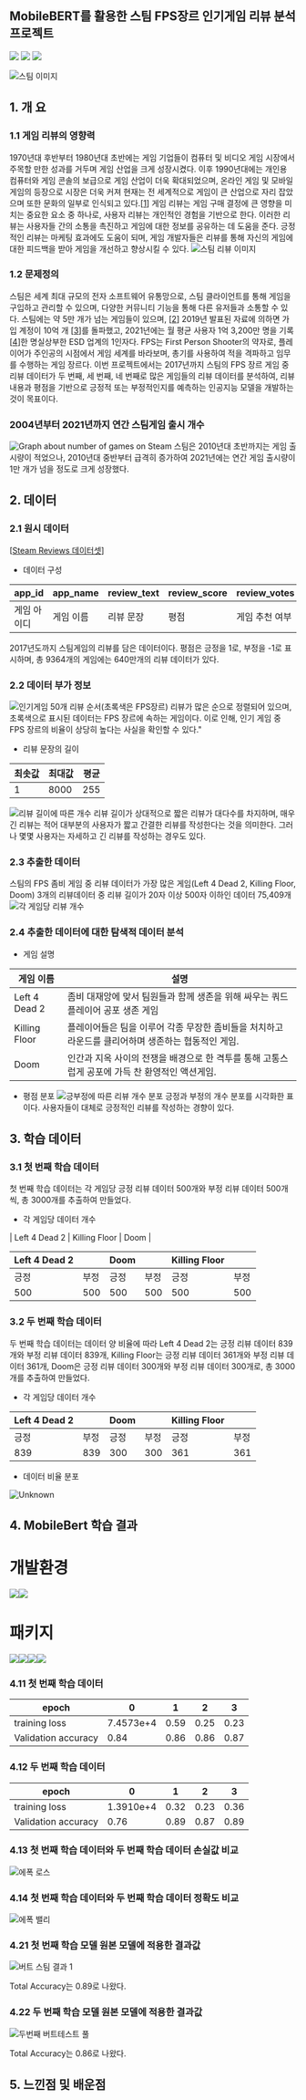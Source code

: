 ## MobileBERT를 활용한 스팀 FPS장르 인기게임 리뷰 분석 프로젝트
<!--
badge icon 참고 사이트
https://github.com/danmadeira/simple-icon-badges
-->
<img src="https://img.shields.io/badge/python-%233776AB.svg?&style=for-the-badge&logo=python&logoColor=white" />
<img src="https://img.shields.io/badge/pytorch-%23EE4C2C.svg?&style=for-the-badge&logo=pytorch&logoColor=white" />
<img src="https://img.shields.io/badge/pycharm-%23000000.svg?&style=for-the-badge&logo=pycharm&logoColor=white" />

![스팀 이미지](https://github.com/rlagnldlf/Capstone_Project/assets/136410965/e65af0a2-63d4-4056-a03b-56e586b53ed1)

## 1. 개 요

### 1.1 게임 리뷰의 영향력
1970년대 후반부터 1980년대 초반에는 게임 기업들이 컴퓨터 및 비디오 게임 시장에서 주목할 만한 성과를 거두며 게임 산업을 크게 성장시켰다. 이후 1990년대에는 개인용 컴퓨터와 게임 콘솔의 보급으로 게임 산업이 더욱 확대되었으며, 온라인 게임 및 모바일 게임의 등장으로 시장은 더욱 커져 현재는 전 세계적으로 게임이 큰 산업으로 자리 잡았으며 또한 문화의 일부로 인식되고 있다.[[1](https://news.samsung.com/kr/스페셜-리포트-게임-현대인의-문화가-되다)]
게임 리뷰는 게임 구매 결정에 큰 영향을 미치는 중요한 요소 중 하나로, 사용자 리뷰는 개인적인 경험을 기반으로 한다. 이러한 리뷰는 사용자들 간의 소통을 촉진하고 게임에 대한 정보를 공유하는 데 도움을 준다. 긍정적인 리뷰는 마케팅 효과에도 도움이 되며, 게임 개발자들은 리뷰를 통해 자신의 게임에 대한 피드백을 받아 게임을 개선하고 향상시킬 수 있다.
![스팀 리뷰 이미지](https://github.com/rlagnldlf/Capstone_Project/assets/136410965/46490ca0-a904-4589-9007-c9a2a2d9f8e1)

### 1.2 문제정의
스팀은 세계 최대 규모의 전자 소프트웨어 유통망으로, 스팀 클라이언트를 통해 게임을 구입하고 관리할 수 있으며, 다양한 커뮤니티 기능을 통해 다른 유저들과 소통할 수 있다. 스팀에는 약 5만 개가 넘는 게임들이 있으며,  [[2](https://www.pcgamesn.com/steam/total-games)] 2019년 발표된 자료에 의하면 가입 계정이 10억 개 [[3](https://www.thegamer.com/steam-1-billion-users/)]를 돌파했고, 2021년에는 월 평균 사용자 1억 3,200만 명을 기록[[4](https://store.steampowered.com/news/group/4145017/view/3133946090937137590)]한 명실상부한 ESD 업계의 1인자다.
FPS는 First Person Shooter의 약자로, 플레이어가 주인공의 시점에서 게임 세계를 바라보며, 총기를 사용하여 적을 격파하고 임무를 수행하는 게임 장르다.
이번 프로젝트에서는 2017년까지 스팀의 FPS 장르 게임 중 리뷰 데이터가 두 번째, 세 번째, 네 번째로 많은 게임들의 리뷰 데이터를 분석하여, 리뷰 내용과 평점을 기반으로 긍정적 또는 부정적인지를 예측하는 인공지능 모델을 개발하는 것이 목표이다.
### 2004년부터 2021년까지 연간 스팀게임 출시 개수
![Graph about number of games on Steam](https://github.com/rlagnldlf/Capstone_Project/assets/136410965/3d01467d-9bba-4586-8dcb-b3fb15956c6d)
스팀은 2010년대 초반까지는 게임 출시량이 적었으나, 2010년대 중반부터 급격히 증가하여 2021년에는 연간 게임 출시량이 1만 개가 넘을 정도로 크게 성장했다.
## 2. 데이터
### 2.1 원시 데이터
[[Steam Reviews 데이터셋](https://www.kaggle.com/datasets/andrewmvd/steam-reviews)]
* 데이터 구성

| app_id | app_name | review_text | review_score | review_votes |
|--------|----------|-------------|--------------|--------------|
| 게임 아이디 | 게임 이름    | 리뷰 문장       | 평점           | 게임 추천 여부     |

2017년도까지 스팀게임의 리뷰를 담은 데이터이다. 평점은 긍정을 1로, 부정을 -1로 표시하며, 총 9364개의 게임에는 640만개의 리뷰 데이터가 있다.

### 2.2 데이터 부가 정보
![인기게임 50개 리뷰 순서(초록색은 FPS장르)](https://github.com/rlagnldlf/Capstone_Project/assets/136410965/6cfdf1da-ce33-4f32-b2f2-72e3d2cd0dc4)
리뷰가 많은 순으로 정렬되어 있으며, 초록색으로 표시된 데이터는 FPS 장르에 속하는 게임이다. 이로 인해, 인기 게임 중 FPS 장르의 비율이 상당히 높다는 사실을 확인할 수 있다."
* 리뷰 문장의 길이
  
| 최솟값 | 최대값  | 평균  |
|-----|------|-----|
| 1 | 8000 | 255 |

![리뷰 길이에 따른 개수](https://github.com/rlagnldlf/Capstone_Project/assets/136410965/0628745c-d325-4b80-b559-b679caa43eba)
리뷰 길이가 상대적으로 짧은 리뷰가 대다수를 차지하며, 매우 긴 리뷰는 적어 대부분의 사용자가 짧고 간결한 리뷰를 작성한다는 것을 의미한다. 그러나 몇몇 사용자는 자세하고 긴 리뷰를 작성하는 경우도 있다.

### 2.3 추출한 데이터
스팀의 FPS 좀비 게임 중 리뷰 데이터가 가장 많은 게임(Left 4 Dead 2, Killing Floor, Doom) 3개의 리뷰데이터 중 리뷰 길이가 20자 이상 500자 이하인 데이터 75,409개
![각 게임당 리뷰 개수](https://github.com/rlagnldlf/Capstone_Project/assets/136410965/2641c3a1-7acb-4c5a-aa91-ae4ddfb27dc8)
### 2.4 추출한 데이터에 대한 탐색적 데이터 분석
* 게임 설명

| 게임 이름  | 설명                                                                                  |
|--------|-------------------------------------------------------------------------------------|
| Left 4 Dead 2      | 좀비 대재앙에 맞서 팀원들과 함께 생존을 위해 싸우는 쿼드 플레이어 공포 생존 게임                                      |
| Killing Floor  | 플레이어들은 팀을 이루어 각종 무장한 좀비들을 처치하고 라운드를 클리어하며 생존하는 협동적인 게임.            |
| Doom | 인간과 지옥 사이의 전쟁을 배경으로 한 격투를 통해 고통스럽게 공포에 가득 찬 환영적인 액션게임.                                |

* 평점 분포
![긍부정에 따른 리뷰 개수 분포](https://github.com/rlagnldlf/Capstone_Project/assets/136410965/48b8a834-857d-4cf1-8155-e5692a164d20)
긍정과 부정의 개수 분포를 시각화한 표이다. 사용자들이 대체로 긍정적인 리뷰를 작성하는 경향이 있다.

## 3. 학습 데이터
### 3.1 첫 번째 학습 데이터
첫 번째 학습 데이터는 각 게임당 긍정 리뷰 데이터 500개와 부정 리뷰 데이터 500개씩, 총 3000개를 추출하여 만들었다.
* 각 게임당 데이터 개수

| Left 4 Dead 2 | Killing Floor  | Doom  |

| Left 4 Dead 2 |               |  Doom   |       |   Killing Floor |               |
| ------ | ------ | ------ |------ | ------ | ------ |
| 긍정 | 부정 | 긍정 | 부정 | 긍정 | 부정 |
| 500 | 500 | 500 | 500 | 500 | 500 |

### 3.2 두 번째 학습 데이터
두 번째 학습 데이터는 데이터 양 비율에 따라 Left 4 Dead 2는 긍정 리뷰 데이터 839개와 부정 리뷰 데이터 839개, Killing Floor는 긍정 리뷰 데이터 361개와 부정 리뷰 데이터 361개, Doom은 긍정 리뷰 데이터 300개와 부정 리뷰 데이터 300개로, 총 3000개를 추출하여 만들었다.
* 각 게임당 데이터 개수

| Left 4 Dead 2 |               |  Doom   |       |   Killing Floor |               |
| ------ | ------ | ------ |------ | ------ | ------ |
| 긍정 | 부정 | 긍정 | 부정 | 긍정 | 부정 |
| 839 | 839 | 300 | 300 | 361 | 361 |

* 데이터 비율 분포
 
![Unknown](https://github.com/rlagnldlf/Capstone_Project/assets/136410965/b6d69fa2-b31c-4deb-864f-28838552cf08)

## 4. MobileBert 학습 결과
# 개발환경

<img src="https://img.shields.io/badge/python-%233776AB.svg?&style=for-the-badge&logo=python&logoColor=white" /><img src="https://img.shields.io/badge/pycharm-%23000000.svg?&style=for-the-badge&logo=pycharm&logoColor=white" />

# 패키지

<img src="https://img.shields.io/badge/pandas-%23150458.svg?&style=for-the-badge&logo=pandas&logoColor=white" /><img src="https://img.shields.io/badge/pytorch-%23EE4C2C.svg?&style=for-the-badge&logo=pytorch&logoColor=white" /><img src="https://img.shields.io/badge/tensorflow-%23FF6F00.svg?&style=for-the-badge&logo=tensorflow&logoColor=white" /><img src="https://img.shields.io/badge/numpy-%23013243.svg?&style=for-the-badge&logo=numpy&logoColor=white" />


### 4.11 첫 번째 학습 데이터
| epoch | 0  | 1  | 2  | 3  |
|-----|------|-----|------|-----|
| training loss | 7.4573e+4 | 0.59 | 0.25 | 0.23 |
| Validation accuracy | 0.84 | 0.86 | 0.86 | 0.87 |

### 4.12 두 번째 학습 데이터
| epoch | 0  | 1  | 2  | 3  |
|-----|------|-----|------|-----|
| training loss | 1.3910e+4 | 0.32 | 0.23 | 0.36 |
| Validation accuracy | 0.76 | 0.89 | 0.87 | 0.89 |

### 4.13 첫 번째 학습 데이터와 두 번째 학습 데이터 손실값 비교
![에폭 로스](https://github.com/rlagnldlf/Capstone_Project/assets/136410965/2292c979-8758-4277-ac1e-87c998c0b661)
### 4.14 첫 번째 학습 데이터와 두 번째 학습 데이터 정확도 비교
![에폭 밸리](https://github.com/rlagnldlf/Capstone_Project/assets/136410965/7a2b4a5a-5c96-4fa8-9e10-5954c468a296)

### 4.21 첫 번째 학습 모델 원본 모델에 적용한 결과값
![버트 스팀 결과 1](https://github.com/rlagnldlf/Capstone_Project/assets/136410965/7050c723-57d9-405e-87ea-44471fffbf1c)

Total Accuracy는 0.89로 나왔다.

### 4.22 두 번째 학습 모델 원본 모델에 적용한 결과값
![두번째 버트테스트 풀](https://github.com/rlagnldlf/Capstone_Project/assets/136410965/dc28b5e6-3813-4e10-a691-3200f74e2427)

Total Accuracy는 0.86로 나왔다.
## 5. 느낀점 및 배운점
